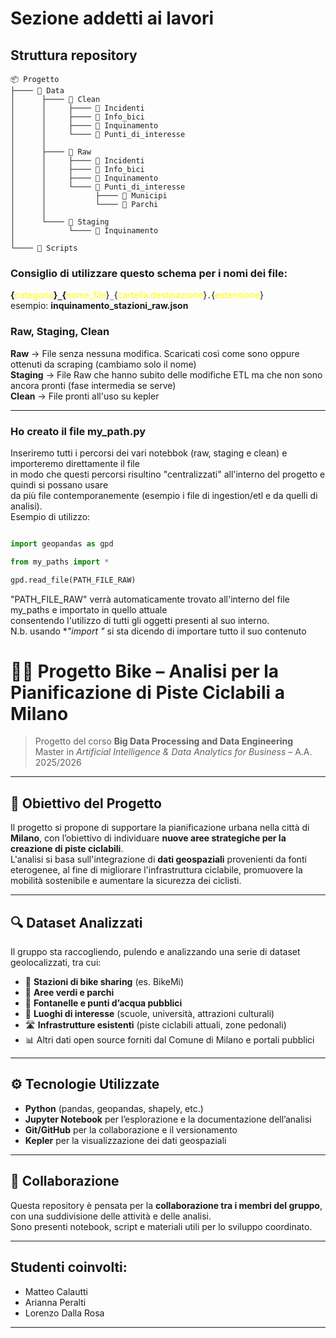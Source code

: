 # Sezione addetti ai lavori

## Struttura repository
```
📦 Progetto  
├──── 📁 Data  
│      ├──── 📁 Clean  
│      │     ├──── 📁 Incidenti  
│      │     ├──── 📁 Info_bici  
│      │     ├──── 📁 Inquinamento  
│      │     └──── 📁 Punti_di_interesse  
│      │  
│      ├──── 📁 Raw  
│      │     ├──── 📁 Incidenti  
│      │     ├──── 📁 Info_bici  
│      │     ├──── 📁 Inquinamento  
│      │     └──── 📁 Punti_di_interesse  
│      │           ├──── 📁 Municipi  
│      │           └──── 📁 Parchi  
│      │  
│      └──── 📁 Staging  
│            └──── 📁 Inquinamento  
│  
└──── 📁 Scripts  
```
### Consiglio di utilizzare questo schema per i nomi dei file:
**{**<span style="color:yellow">categoria</span>**}`_`{**<span style="color:yellow">nome_file</span>}`_`{<span style="color:yellow">cartella destinazione</span>}`.`{<span style="color:yellow">estensione</span>}  
esempio:    **inquinamento_stazioni_raw.json**

### Raw, Staging, Clean
**Raw**     →   File senza nessuna modifica. Scaricati così come sono oppure ottenuti da scraping (cambiamo solo il nome)  
**Staging** →   File Raw che hanno subito delle modifiche ETL ma che non sono ancora pronti (fase intermedia se serve)  
**Clean**   →   File pronti all'uso su kepler  

---

### Ho creato il file my_path.py
Inseriremo tutti i percorsi dei vari notebbok (raw, staging e clean) e importeremo direttamente il file  
in modo che questi percorsi risultino "centralizzati" all'interno del progetto e quindi si possano usare  
da più file contemporanemente (esempio i file di ingestion/etl e da quelli di analisi).  
Esempio di utilizzo:

```python

import geopandas as gpd

from my_paths import *

gpd.read_file(PATH_FILE_RAW)

```
"PATH_FILE_RAW" verrà automaticamente trovato all'interno del file my_paths e importato in quello attuale  
consentendo l'utilizzo di tutti gli oggetti presenti al suo interno.  
N.b. usando **"import *"** si sta dicendo di importare tutto il suo contenuto

# 🚴‍♂️ Progetto Bike – Analisi per la Pianificazione di Piste Ciclabili a Milano

> Progetto del corso **Big Data Processing and Data Engineering**  
> Master in *Artificial Intelligence & Data Analytics for Business* – A.A. 2025/2026

---

## 📌 Obiettivo del Progetto

Il progetto si propone di supportare la pianificazione urbana nella città di **Milano**, con l’obiettivo di individuare **nuove aree strategiche per la creazione di piste ciclabili**.  
L'analisi si basa sull'integrazione di **dati geospaziali** provenienti da fonti eterogenee, al fine di migliorare l'infrastruttura ciclabile, promuovere la mobilità sostenibile e aumentare la sicurezza dei ciclisti.

---

## 🔍 Dataset Analizzati

Il gruppo sta raccogliendo, pulendo e analizzando una serie di dataset geolocalizzati, tra cui:

- 📍 **Stazioni di bike sharing** (es. BikeMi)
- 🌳 **Aree verdi e parchi**
- 🚰 **Fontanelle e punti d’acqua pubblici**
- 🏫 **Luoghi di interesse** (scuole, università, attrazioni culturali)
- 🛣️ **Infrastrutture esistenti** (piste ciclabili attuali, zone pedonali)
- 📊 Altri dati open source forniti dal Comune di Milano e portali pubblici

---

## ⚙️ Tecnologie Utilizzate

- **Python** (pandas, geopandas, shapely, etc.)
- **Jupyter Notebook** per l’esplorazione e la documentazione dell’analisi
- **Git/GitHub** per la collaborazione e il versionamento
- **Kepler** per la visualizzazione dei dati geospaziali

---

## 👥 Collaborazione

Questa repository è pensata per la **collaborazione tra i membri del gruppo**, con una suddivisione delle attività e delle analisi.  
Sono presenti notebook, script e materiali utili per lo sviluppo coordinato.

---

## Studenti coinvolti:
- Matteo Calautti
- Arianna Peralti 
- Lorenzo Dalla Rosa

---